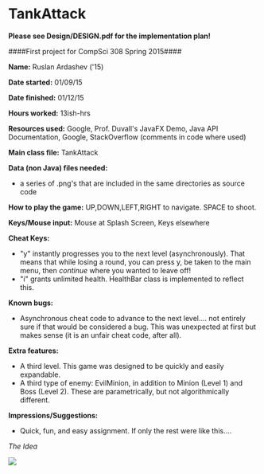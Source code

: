 # **TankAttack** #

**Please see Design/DESIGN.pdf for the implementation plan!**

####First project for CompSci 308 Spring 2015####

**Name:** Ruslan Ardashev ('15)

**Date started:** 01/09/15

**Date finished:** 01/12/15

**Hours worked:** 13ish-hrs

**Resources used:** Google, Prof. Duvall's JavaFX Demo, Java API Documentation, Google, StackOverflow (comments in code where used)

**Main class file:** TankAttack

**Data (non Java) files needed:**
* a series of .png's that are included in the same directories as source code


**How to play the game:** UP,DOWN,LEFT,RIGHT to navigate. SPACE to shoot.

**Keys/Mouse input:** Mouse at Splash Screen, Keys elsewhere

**Cheat Keys:**
* "y" instantly progresses you to the next level (asynchronously). That means that while losing a round, you can press y, be taken to the main menu, then *continue* where you wanted to leave off!
* "i" grants unlimited health. HealthBar class is implemented to reflect this.


**Known bugs:**
* Asynchronous cheat code to advance to the next level.... not entirely sure if that would be considered a bug. This was unexpected at first but makes sense (it is an unfair cheat code, after all).

**Extra features:**
* A third level. This game was designed to be quickly and easily expandable. 
* A third type of enemy: EvilMinion, in addition to Minion (Level 1) and Boss (Level 2). These are parametrically, but not algorithmically different.

**Impressions/Suggestions:**
* Quick, fun, and easy assignment. If only the rest were like this....

*The Idea*

![](https://github.com/duke-compsci308-spring2015/game_ra86/blob/master/Design/plan.png)


